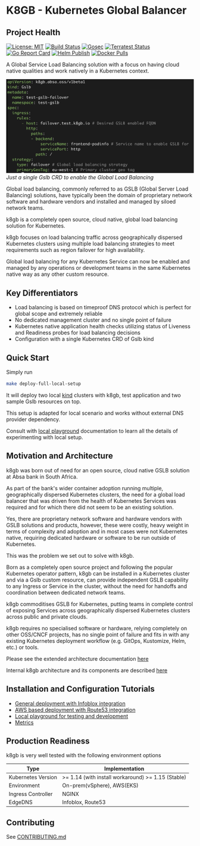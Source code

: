 # K8GB - Kubernetes Global Balancer

## Project Health

[![License: MIT](https://img.shields.io/badge/License-MIT-yellow.svg)](https://opensource.org/licenses/MIT)
[![Build Status](https://github.com/AbsaOSS/k8gb/workflows/build/badge.svg)](https://github.com/AbsaOSS/k8gb/actions?query=workflow%3A%22Golang+lint+and+test%22)
[![Gosec](https://github.com/AbsaOSS/k8gb/workflows/Gosec/badge.svg)](https://github.com/AbsaOSS/k8gb/actions?query=workflow%3AGosec)
[![Terratest Status](https://github.com/AbsaOSS/k8gb/workflows/Terratest/badge.svg)](https://github.com/AbsaOSS/k8gb/actions)
[![Go Report Card](https://goreportcard.com/badge/github.com/AbsaOSS/k8gb)](https://goreportcard.com/report/github.com/AbsaOSS/k8gb)
[![Helm Publish](https://github.com/AbsaOSS/k8gb/workflows/Helm%20Publish/badge.svg)](https://github.com/AbsaOSS/k8gb/actions?query=workflow%3A%22Helm+Publish%22)
[![Docker Pulls](https://img.shields.io/docker/pulls/absaoss/k8gb)](https://hub.docker.com/r/absaoss/k8gb)

A Global Service Load Balancing solution with a focus on having cloud native qualities and work natively in a Kubernetes context.


![GSLB Failover Demo](https://github.com/AbsaOSS/k8gb/raw/gh-pages/img/gslb.png)
*Just a single Gslb CRD to enable the Global Load Balancing*

Global load balancing, commonly referred to as GSLB (Global Server Load Balancing) solutions, have typically been the domain of proprietary network software and hardware vendors and installed and managed by siloed network teams.

k8gb is a completely open source, cloud native, global load balancing solution for Kubernetes.

k8gb focuses on load balancing traffic across geographically dispersed Kubernetes clusters using multiple load balancing strategies to meet requirements such as region failover for high availability.

Global load balancing for any Kubernetes Service can now be enabled and managed by any operations or development teams in the same Kubernetes native way as any other custom resource.

## Key Differentiators

* Load balancing is based on timeproof DNS protocol which is perfect for global scope and extremely reliable
* No dedicated management cluster and no single point of failure
* Kubernetes native application health checks utilizing status of Liveness and Readiness probes for load balancing decisions
* Configuration with a single Kubernetes CRD of Gslb kind

## Quick Start

Simply run

```sh
make deploy-full-local-setup
```

It will deploy two local [kind](https://kind.sigs.k8s.io/) clusters with
k8gb, test application and two sample Gslb resources on top.

This setup is adapted for local scenario and works without external DNS provider dependency.

Consult with [local playground](/docs/local.md) documentation to learn all the details of experimenting with local setup.

## Motivation and Architecture

k8gb was born out of need for an open source, cloud native GSLB solution at Absa bank in South Africa.

As part of the bank's wider container adoption running multiple, geographically dispersed Kubernetes clusters, the need for a global load balancer that was driven from the health of Kubernetes Services was required and for which there did not seem to be an existing solution.

Yes, there are proprietary network software and hardware vendors with GSLB solutions and products, however, these were costly, heavy weight in terms of complexity and adoption and in most cases were not Kubernetes native, requiring dedicated hardware or software to be run outside of Kubernetes.

This was the problem we set out to solve with k8gb.

Born as a completely open source project and following the popular Kubernetes operator pattern, k8gb can be installed in a Kubernetes cluster and via a Gslb custom resource, can provide independent GSLB capability to any Ingress or Service in the cluster, without the need for handoffs and coordination between dedicated network teams.

k8gb commoditises GSLB for Kubernetes, putting teams in complete control of exposing Services across geographically dispersed Kubernetes clusters across public and private clouds.

k8gb requires no specialised software or hardware, relying completely on other OSS/CNCF projects, has no single point of failure and fits in with any existing Kubernetes deployment workflow (e.g. GitOps, Kustomize, Helm, etc.) or tools.

Please see the extended architecture documentation [here](/docs/index.md)

Internal k8gb architecture and its components are described [here](/docs/components.md)

## Installation and Configuration Tutorials

* [General deployment with Infoblox integration](/docs/deploy_infoblox.md)
* [AWS based deployment with Route53 integration](/docs/deploy_route53.md)
* [Local playground for testing and development](/docs/local.md)
* [Metrics](/docs/metrics.md)

## Production Readiness

k8gb is very well tested with the following environment options

| Type                             | Implementation                                     |
|----------------------------------|----------------------------------------------------|
| Kubernetes Version               | >= 1.14 (with install workaround) >= 1.15 (Stable) |
| Environment                      | On-prem(vSphere), AWS(EKS)                         |
| Ingress Controller               | NGINX                                              |
| EdgeDNS                          | Infoblox, Route53                                  |

## Contributing

See [CONTRIBUTING.md](/CONTRIBUTING.md)

